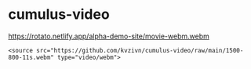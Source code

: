 # cumulus-video

https://rotato.netlify.app/alpha-demo-site/movie-webm.webm

    <source src="https://github.com/kvzivn/cumulus-video/raw/main/1500-800-11s.webm" type="video/webm">
